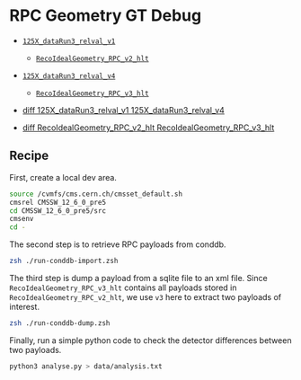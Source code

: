 # RPC Geometry GT Debug
- [`125X_dataRun3_relval_v1`](https://cms-conddb.cern.ch/cmsDbBrowser/list/Prod/gts/125X_dataRun3_relval_v1)
    - [`RecoIdealGeometry_RPC_v2_hlt`](https://cms-conddb.cern.ch/cmsDbBrowser/list/Prod/tags/RecoIdealGeometry_RPC_v2_hlt)
- [`125X_dataRun3_relval_v4`](https://cms-conddb.cern.ch/cmsDbBrowser/list/Prod/gts/125X_dataRun3_relval_v4)
    - [`RecoIdealGeometry_RPC_v3_hlt`](https://cms-conddb.cern.ch/cmsDbBrowser/list/Prod/tags/RecoIdealGeometry_RPC_v3_hlt)

- [diff 125X_dataRun3_relval_v1 125X_dataRun3_relval_v4](https://cms-conddb.cern.ch/cmsDbBrowser/diff/Prod/gts/125X_dataRun3_relval_v1/125X_dataRun3_relval_v4)
- [diff RecoIdealGeometry_RPC_v2_hlt RecoIdealGeometry_RPC_v3_hlt](https://cms-conddb.cern.ch/cmsDbBrowser/diff/Prod/tags/RecoIdealGeometry_RPC_v2_hlt/RecoIdealGeometry_RPC_v3_hlt)

## Recipe
First, create a local dev area.
```bash
source /cvmfs/cms.cern.ch/cmsset_default.sh
cmsrel CMSSW_12_6_0_pre5
cd CMSSW_12_6_0_pre5/src
cmsenv
cd -
```

The second step is to retrieve RPC payloads from conddb.
```zsh
zsh ./run-conddb-import.zsh
```

The third step is dump a payload from a sqlite file to an xml file.
Since `RecoIdealGeometry_RPC_v3_hlt` contains all payloads stored in `RecoIdealGeometry_RPC_v2_hlt`, we use `v3` here to extract two payloads of interest.
```zsh
zsh ./run-conddb-dump.zsh
```

Finally, run a simple python code to check the detector differences between two payloads.
```zsh
python3 analyse.py > data/analysis.txt
```
